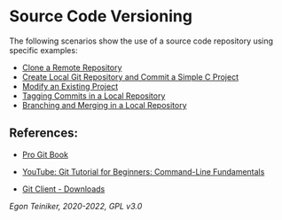 # Source Code Versioning

The following scenarios show the use of a source code repository using specific examples:

* [Clone a Remote Repository](https://github.com/teiniker/teiniker-lectures-computerscience/tree/master/configuration-management/versioning/doc/CloneRemoteRepository.md)
* [Create Local Git Repository and Commit a Simple C Project](https://github.com/teiniker/teiniker-lectures-computerscience/tree/master/configuration-management/versioning/doc/CreateGitRepositoryAndCommitProject.md)
* [Modify an Existing Project](https://github.com/teiniker/teiniker-lectures-computerscience/tree/master/configuration-management/versioning/doc/ModifyProjectFiles.md)
* [Tagging Commits in a Local Repository](https://github.com/teiniker/teiniker-lectures-computerscience/tree/master/configuration-management/versioning/doc/TaggingLocalRepository.md)
* [Branching and Merging in a Local Repository](https://github.com/teiniker/teiniker-lectures-computerscience/tree/master/configuration-management/versioning/doc/BranchingLocalRepository.md)

## References:
* [Pro Git Book](https://git-scm.com/book/en/v2)
* [YouTube: Git Tutorial for Beginners: Command-Line Fundamentals](https://youtu.be/HVsySz-h9r4)

* [Git Client - Downloads](https://git-scm.com/downloads)

*Egon Teiniker, 2020-2022, GPL v3.0*
